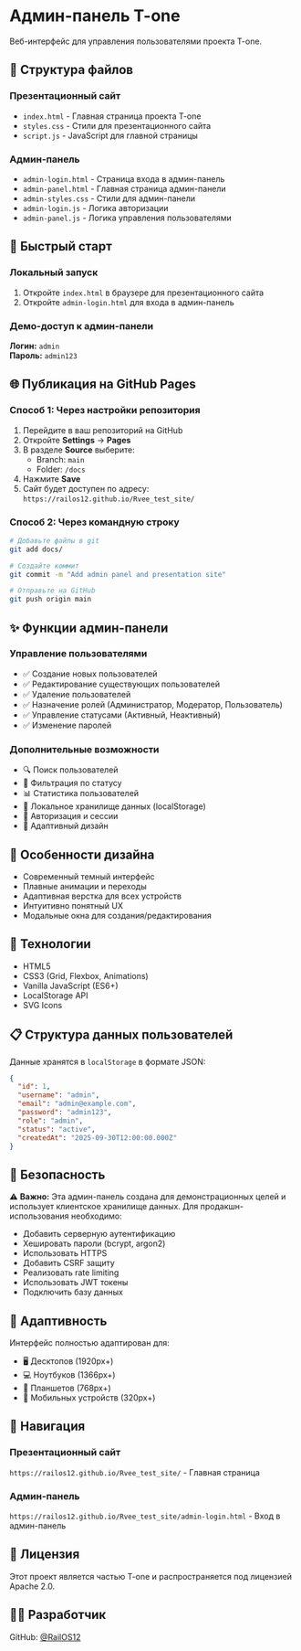 # Админ-панель T-one

Веб-интерфейс для управления пользователями проекта T-one.

## 📁 Структура файлов

### Презентационный сайт
- `index.html` - Главная страница проекта T-one
- `styles.css` - Стили для презентационного сайта
- `script.js` - JavaScript для главной страницы

### Админ-панель
- `admin-login.html` - Страница входа в админ-панель
- `admin-panel.html` - Главная страница админ-панели
- `admin-styles.css` - Стили для админ-панели
- `admin-login.js` - Логика авторизации
- `admin-panel.js` - Логика управления пользователями

## 🚀 Быстрый старт

### Локальный запуск

1. Откройте `index.html` в браузере для презентационного сайта
2. Откройте `admin-login.html` для входа в админ-панель

### Демо-доступ к админ-панели

**Логин:** `admin`  
**Пароль:** `admin123`

## 🌐 Публикация на GitHub Pages

### Способ 1: Через настройки репозитория

1. Перейдите в ваш репозиторий на GitHub
2. Откройте **Settings** → **Pages**
3. В разделе **Source** выберите:
   - Branch: `main`
   - Folder: `/docs`
4. Нажмите **Save**
5. Сайт будет доступен по адресу: `https://railos12.github.io/Rvee_test_site/`

### Способ 2: Через командную строку

```bash
# Добавьте файлы в git
git add docs/

# Создайте коммит
git commit -m "Add admin panel and presentation site"

# Отправьте на GitHub
git push origin main
```

## ✨ Функции админ-панели

### Управление пользователями
- ✅ Создание новых пользователей
- ✅ Редактирование существующих пользователей
- ✅ Удаление пользователей
- ✅ Назначение ролей (Администратор, Модератор, Пользователь)
- ✅ Управление статусами (Активный, Неактивный)
- ✅ Изменение паролей

### Дополнительные возможности
- 🔍 Поиск пользователей
- 🔽 Фильтрация по статусу
- 📊 Статистика пользователей
- 💾 Локальное хранилище данных (localStorage)
- 🔐 Авторизация и сессии
- 📱 Адаптивный дизайн

## 🎨 Особенности дизайна

- Современный темный интерфейс
- Плавные анимации и переходы
- Адаптивная верстка для всех устройств
- Интуитивно понятный UX
- Модальные окна для создания/редактирования

## 🔧 Технологии

- HTML5
- CSS3 (Grid, Flexbox, Animations)
- Vanilla JavaScript (ES6+)
- LocalStorage API
- SVG Icons

## 📋 Структура данных пользователей

Данные хранятся в `localStorage` в формате JSON:

```json
{
  "id": 1,
  "username": "admin",
  "email": "admin@example.com",
  "password": "admin123",
  "role": "admin",
  "status": "active",
  "createdAt": "2025-09-30T12:00:00.000Z"
}
```

## 🔐 Безопасность

⚠️ **Важно:** Эта админ-панель создана для демонстрационных целей и использует клиентское хранилище данных. Для продакшн-использования необходимо:

- Добавить серверную аутентификацию
- Хешировать пароли (bcrypt, argon2)
- Использовать HTTPS
- Добавить CSRF защиту
- Реализовать rate limiting
- Использовать JWT токены
- Подключить базу данных

## 📱 Адаптивность

Интерфейс полностью адаптирован для:
- 🖥️ Десктопов (1920px+)
- 💻 Ноутбуков (1366px+)
- 📱 Планшетов (768px+)
- 📱 Мобильных устройств (320px+)

## 🎯 Навигация

### Презентационный сайт
`https://railos12.github.io/Rvee_test_site/` - Главная страница

### Админ-панель
`https://railos12.github.io/Rvee_test_site/admin-login.html` - Вход в админ-панель

## 📄 Лицензия

Этот проект является частью T-one и распространяется под лицензией Apache 2.0.

## 👨‍💻 Разработчик

GitHub: [@RailOS12](https://github.com/RailOS12)
